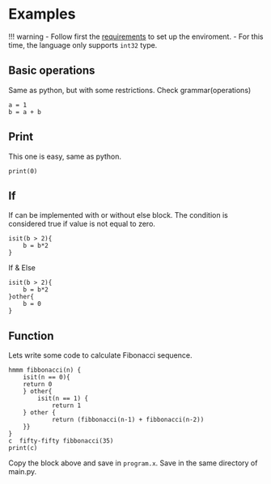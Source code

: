 # Examples

!!! warning 
    - Follow first the [requirements](src/requirements/#requirements) to set up the enviroment.
    - For this time, the language only supports `int32` type.

## Basic operations

Same as python, but with some restrictions. Check grammar(operations)

```
a = 1
b = a + b
```

## Print

This one is easy, same as python.
```
print(0)
```

## If

If can be implemented with or without else block. The condition is considered true if value is not equal to zero.

```
isit(b > 2){
    b = b*2
}
```
If & Else
```
isit(b > 2){
    b = b*2
}other{
    b = 0
}
```


## Function


Lets write some code to calculate Fibonacci sequence.

```
hmmm fibbonacci(n) {
    isit(n == 0){
    return 0
    } other{
        isit(n == 1) {
            return 1
    } other {
            return (fibbonacci(n-1) + fibbonacci(n-2))
    }}
}
c  fifty-fifty fibbonacci(35) 
print(c)
```



Copy the block above and save in `program.x`. Save in the same directory of main.py.

